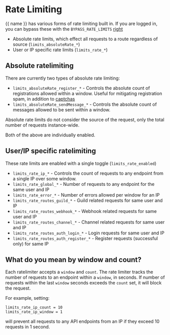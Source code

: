 # Rate Limiting

{{ name }} has various forms of rate limiting built in. If you are logged in, you can bypass these with the `BYPASS_RATE_LIMITS` [right](rights.md)

-   Absolute rate limits, which effect all requests to a route regardless of source (`limits_absoluteRate_*`)
-   User or IP specific rate limits (`limits_rate_*`)

## Absolute ratelimiting

There are currently two types of absolute rate limiting:

-   `limits_absoluteRate_register_*` - Controls the absolute count of registrations allowed within a window. Useful for mitigating registration spam, in addition to [captchas](captcha.md)
-   `limits_absoluteRate_sendMessage_*` - Controls the absolute count of messages allowed to be sent within a window.

Absolute rate limits do not consider the source of the request, only the total number of requests instance-wide.

Both of the above are individually enabled.

## User/IP specific ratelimiting

These rate limits are enabled with a single toggle (`limits_rate_enabled`)

-   `limits_rate_ip_*` - Controls the count of requests to any endpoint from a single IP over some window.
-   `limits_rate_global_*` - Number of requests to any endpoint for the same user and IP
-   `limits_rate_error_*` - Number of errors allowed per window for an IP
-   `limits_rate_routes_guild_*` - Guild related requests for same user and IP
-   `limits_rate_routes_webhook_*` - Webhook related requests for same user and IP
-   `limits_rate_routes_channel_*` - Channel related requests for same user and IP
-   `limits_rate_routes_auth_login_*` - Login requests for same user and IP
-   `limits_rate_routes_auth_register_*` - Register requests (successful only) for same IP

## What do you mean by window and count?

Each ratelimiter accepts a `window` and `count`. The rate limiter tracks the number of requests to an endpoint within a `window`, in seconds.
If number of requests within the last `window` seconds exceeds the `count` set, it will block the request.

For example, setting:

```
limits_rate_ip_count = 10
limits_rate_ip_window = 1
```

will prevent all requests to any API endpoints from an IP if they exceed 10 requests in 1 second.
